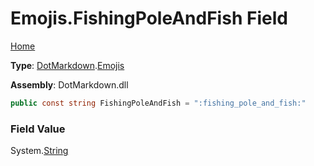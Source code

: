 # Emojis\.FishingPoleAndFish Field

[Home](../../../README.md)

**Type**: [DotMarkdown](../../README.md)\.[Emojis](../README.md)

**Assembly**: DotMarkdown\.dll

```csharp
public const string FishingPoleAndFish = ":fishing_pole_and_fish:"
```

### Field Value

System\.[String](https://docs.microsoft.com/en-us/dotnet/api/system.string)